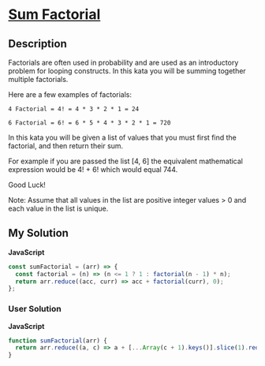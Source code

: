 # [Sum Factorial](https://www.codewars.com/kata/56b0f6243196b9d42d000034)

## Description

Factorials are often used in probability and are used as an introductory problem for looping constructs. In this kata you will be summing together multiple factorials.

Here are a few examples of factorials:

```
4 Factorial = 4! = 4 * 3 * 2 * 1 = 24

6 Factorial = 6! = 6 * 5 * 4 * 3 * 2 * 1 = 720
```

In this kata you will be given a list of values that you must first find the factorial, and then return their sum.

For example if you are passed the list [4, 6] the equivalent mathematical expression would be 4! + 6! which would equal 744.

Good Luck!

Note: Assume that all values in the list are positive integer values > 0 and each value in the list is unique.

## My Solution

**JavaScript**

```js
const sumFactorial = (arr) => {
  const factorial = (n) => (n <= 1 ? 1 : factorial(n - 1) * n);
  return arr.reduce((acc, curr) => acc + factorial(curr), 0);
};
```

### User Solution

**JavaScript**

```js
function sumFactorial(arr) {
  return arr.reduce((a, c) => a + [...Array(c + 1).keys()].slice(1).reduce((x, y) => x * y, 1), 0);
}
```
